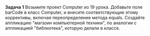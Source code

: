 **Задача 1**
Возьмите проект Computer из 19 урока. 
Добавьте поле barCode в класс Computer, и внесите соответствующие этому 
коррективы, включая переопределение метода equals. 
Создайте аппликацию "магазин компьютерной техники", 
по аналогии с аппликацией "библиотека", которую делали в классе.